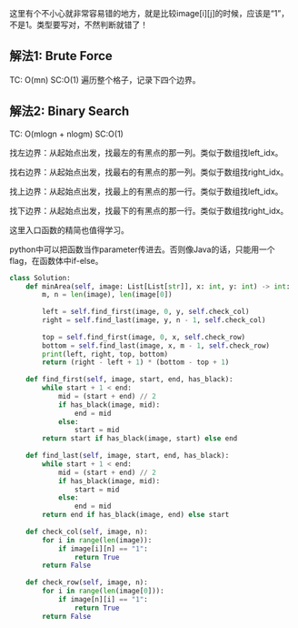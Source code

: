 这里有个不小心就非常容易错的地方，就是比较image[i][j]的时候，应该是“1”，不是1。类型要写对，不然判断就错了！

## 解法1: Brute Force
TC: O(mn) SC:O(1)
遍历整个格子，记录下四个边界。

## 解法2: Binary Search
TC: O(mlogn + nlogm) SC:O(1)

找左边界：从起始点出发，找最左的有黑点的那一列。类似于数组找left_idx。

找右边界：从起始点出发，找最右的有黑点的那一列。类似于数组找right_idx。

找上边界：从起始点出发，找最上的有黑点的那一行。类似于数组找left_idx。

找下边界：从起始点出发，找最下的有黑点的那一行。类似于数组找right_idx。

这里入口函数的精简也值得学习。

python中可以把函数当作parameter传进去。否则像Java的话，只能用一个flag，在函数体中if-else。


```py
class Solution:
    def minArea(self, image: List[List[str]], x: int, y: int) -> int:
        m, n = len(image), len(image[0])
        
        left = self.find_first(image, 0, y, self.check_col)
        right = self.find_last(image, y, n - 1, self.check_col)
        
        top = self.find_first(image, 0, x, self.check_row)
        bottom = self.find_last(image, x, m - 1, self.check_row)
        print(left, right, top, bottom)
        return (right - left + 1) * (bottom - top + 1)
    
    def find_first(self, image, start, end, has_black):
        while start + 1 < end:
            mid = (start + end) // 2
            if has_black(image, mid):
                end = mid
            else:
                start = mid
        return start if has_black(image, start) else end
    
    def find_last(self, image, start, end, has_black):
        while start + 1 < end:
            mid = (start + end) // 2
            if has_black(image, mid):
                start = mid
            else:
                end = mid
        return end if has_black(image, end) else start
    
    def check_col(self, image, n):
        for i in range(len(image)):
            if image[i][n] == "1":
                return True
        return False
    
    def check_row(self, image, n):
        for i in range(len(image[0])):
            if image[n][i] == "1":
                return True
        return False
```
